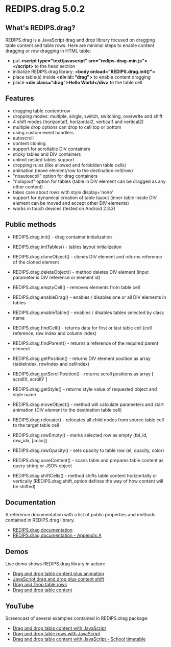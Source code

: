 REDIPS.drag 5.0.2
============

## What's REDIPS.drag?

REDIPS.drag is a JavaScript drag and drop library focused on dragging table content and table rows. Here are minimal steps to enable content dragging or row dragging in HTML table:

* put **&lt;script type="text/javascript" src="redips-drag-min.js">&lt;/script>** to the head section
* initialize REDIPS.drag library: **&lt;body onload="REDIPS.drag.init()">**
* place table(s) inside **&lt;div id="drag">** to enable content dragging
* place **&lt;div class="drag">Hello World&lt;/div>** to the table cell

## Features

* dragging table content/row
* dropping modes: multiple, single, switch, switching, overwrite and shift
* 4 shift modes (horizontal1, horizontal2, vertical1 and vertical2)
* multiple drop options can drop to cell top or bottom
* using custom event handlers
* autoscroll
* content cloning
* support for scrollable DIV containers
* sticky tables and DIV containers
* unlimit nested tables support
* dropping rules (like allowed and forbidden table cells)
* animation (move element/row to the destination cell/row)
* "noautoscoll" option for drag containers
* "nolayout" option for tables (table in DIV element can be dragged as any other content)
* takes care about rows with style display='none'
* support for dynamical creation of table layout (inner table inside DIV element can be moved and accept other DIV elements)
* works in touch devices (tested on Android 2.3.3)

## Public methods

* REDIPS.drag.init() - drag container initialization
* REDIPS.drag.initTables() - tables layout initialization

* REDIPS.drag.cloneObject() - clones DIV element and returns reference of the cloned element
* REDIPS.drag.deleteObject() - method deletes DIV element (input parameter is DIV reference or element id)
* REDIPS.drag.emptyCell() - removes elements from table cell
* REDIPS.drag.enableDrag() - enables / disables one or all DIV elements in tables
* REDIPS.drag.enableTable() - enables / disables tables selected by class name
* REDIPS.drag.findCell() - returns data for first or last table cell (cell reference, row index and column index)
* REDIPS.drag.findParent() - returns a reference of the required parent element
* REDIPS.drag.getPosition() - returns DIV element position as array (tableIndex, rowIndex and cellIndex)
* REDIPS.drag.getScrollPosition() - returns scroll positions as array [ scrollX, scrollY ]
* REDIPS.drag.getStyle() - returns style value of requested object and style name
* REDIPS.drag.moveObject() - method will calculate parameters and start animation (DIV element to the destination table cell)
* REDIPS.drag.relocate() - relocates all child nodes from source table cell to the target table cell
* REDIPS.drag.rowEmpty() - marks selected row as empty (tbl_id, row_idx, [color])
* REDIPS.drag.rowOpacity() - sets opacity to table row (el, opacity, color)
* REDIPS.drag.saveContent() - scans table and prepares table content as query string or JSON object
* REDIPS.drag.shiftCells() - method shifts table content horizontally or vertically (REDIPS.drag.shift_option defines the way of how content will be shifted)

## Documentation

A reference documentation with a list of public properties and methods contained in REDIPS.drag library.

* [REDIPS.drag documentation](http://www.redips.net/javascript/redips-drag-documentation/)
* [REDIPS.drag documentation - Appendix A](http://www.redips.net/javascript/redips-drag-documentation-appendix-a/)

## Demos

Live demo shows REDIPS.drag library in action: 

* [Drag and drop table content plus animation](http://www.redips.net/javascript/drag-and-drop-table-content-animation/)
* [JavaScript drag and drop plus content shift](http://www.redips.net/javascript/drag-and-drop-content-shift/)
* [Drag and Drop table rows](http://www.redips.net/javascript/drag-and-drop-table-row/)
* [Drag and drop table content](http://www.redips.net/javascript/drag-and-drop-table-content/)

## YouTube

Screencast of several examples contained in REDIPS.drag package:

* [Drag and drop table content with JavaScript](http://www.youtube.com/watch?v=8LtMk4DwLzA)
* [Drag and drop table rows with JavaScript](http://www.youtube.com/watch?v=5YuS6S0bFTU)
* [Drag and drop table content with JavaScript - School timetable](http://www.youtube.com/watch?v=ToJk1End4C4)
